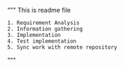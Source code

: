 """
    This is readme file

    1. Requirement Analysis
    2. Information gathering
    3. Implementation
    4. Test implementation
    5. Sync work with remote repository
"""
